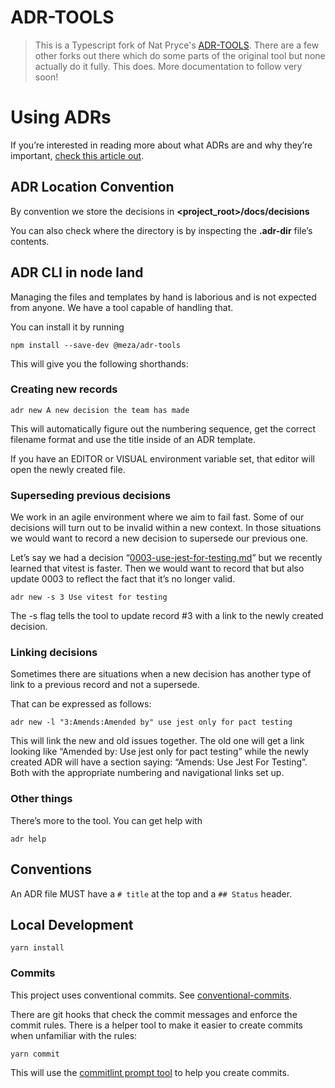 # ADR-TOOLS

> This is a Typescript fork of Nat Pryce's [ADR-TOOLS](https://github.com/npryce/adr-tools).
>There are a few other forks out there which do some parts of the original tool but none actually do it fully.
>This does.
>More documentation to follow very soon!

# Using ADRs

If you’re interested in reading more about what ADRs are and why they’re important, [check this article out](https://cognitect.com/blog/2011/11/15/documenting-architecture-decisions).

## **ADR Location Convention**

By convention we store the decisions in **<project_root>/docs/decisions**

You can also check where the directory is by inspecting the **.adr-dir** file’s contents.

## **ADR CLI in node land**

Managing the files and templates by hand is laborious and is not expected from anyone. We have a tool capable of handling that.

You can install it by running

```
npm install --save-dev @meza/adr-tools
```

This will give you the following shorthands:

### **Creating new records**

```
adr new A new decision the team has made
```

This will automatically figure out the numbering sequence, get the correct filename format and use the title inside of an ADR template.

If you have an EDITOR or VISUAL environment variable set, that editor will open the newly created file.

### **Superseding previous decisions**

We work in an agile environment where we aim to fail fast. Some of our decisions will turn out to be invalid within a new context. In those situations we would want to record a new decision to supersede our previous one.

Let’s say we had a decision “[0003-use-jest-for-testing.md](http://0003-use-jest-for-testing.md/)” but we recently learned that vitest is faster. Then we would want to record that but also update 0003 to reflect the fact that it’s no longer valid.

```
adr new -s 3 Use vitest for testing
```

The -s flag tells the tool to update record #3 with a link to the newly created decision.

### **Linking decisions**

Sometimes there are situations when a new decision has another type of link to a previous record and not a supersede.

That can be expressed as follows:

```
adr new -l "3:Amends:Amended by" use jest only for pact testing
```

This will link the new and old issues together. The old one will get a link looking like “Amended by: Use jest only for pact testing” while the newly created ADR will have a section saying: “Amends: Use Jest For Testing”. Both with the appropriate numbering and navigational links set up.

### **Other things**

There’s more to the tool. You can get help with

```
adr help
```

## Conventions

An ADR file MUST have a `# title` at the top and a `## Status` header.

## Local Development

`yarn install`

### Commits

This project uses conventional commits. See [conventional-commits](https://www.conventionalcommits.org/en/v1.0.0/).

There are git hooks that check the commit messages and enforce the commit rules.
There is a helper tool to make it easier to create commits when unfamiliar with the rules:

`yarn commit`

This will use the [commitlint prompt tool](https://commitlint.js.org/#/guides-use-prompt) to help you create commits.
